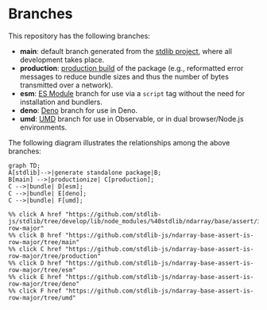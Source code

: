 <!--

@license Apache-2.0

Copyright (c) 2022 The Stdlib Authors.

Licensed under the Apache License, Version 2.0 (the "License");
you may not use this file except in compliance with the License.
You may obtain a copy of the License at

    http://www.apache.org/licenses/LICENSE-2.0

Unless required by applicable law or agreed to in writing, software
distributed under the License is distributed on an "AS IS" BASIS,
WITHOUT WARRANTIES OR CONDITIONS OF ANY KIND, either express or implied.
See the License for the specific language governing permissions and
limitations under the License.

-->

# Branches

This repository has the following branches:

-   **main**: default branch generated from the [stdlib project][stdlib-url], where all development takes place.
-   **production**: [production build][production-url] of the package (e.g., reformatted error messages to reduce bundle sizes and thus the number of bytes transmitted over a network).
-   **esm**: [ES Module][esm-url] branch for use via a `script` tag without the need for installation and bundlers.
-   **deno**: [Deno][deno-url] branch for use in Deno.
-   **umd**: [UMD][umd-url] branch for use in Observable, or in dual browser/Node.js environments.

The following diagram illustrates the relationships among the above branches:

```mermaid
graph TD;
A[stdlib]-->|generate standalone package|B;
B[main] -->|productionize| C[production];
C -->|bundle| D[esm];
C -->|bundle| E[deno];
C -->|bundle| F[umd];

%% click A href "https://github.com/stdlib-js/stdlib/tree/develop/lib/node_modules/%40stdlib/ndarray/base/assert/is-row-major"
%% click B href "https://github.com/stdlib-js/ndarray-base-assert-is-row-major/tree/main"
%% click C href "https://github.com/stdlib-js/ndarray-base-assert-is-row-major/tree/production"
%% click D href "https://github.com/stdlib-js/ndarray-base-assert-is-row-major/tree/esm"
%% click E href "https://github.com/stdlib-js/ndarray-base-assert-is-row-major/tree/deno"
%% click F href "https://github.com/stdlib-js/ndarray-base-assert-is-row-major/tree/umd"
```

[stdlib-url]: https://github.com/stdlib-js/stdlib/tree/develop/lib/node_modules/%40stdlib/ndarray/base/assert/is-row-major
[production-url]: https://github.com/stdlib-js/ndarray-base-assert-is-row-major/tree/production
[deno-url]: https://github.com/stdlib-js/ndarray-base-assert-is-row-major/tree/deno
[umd-url]: https://github.com/stdlib-js/ndarray-base-assert-is-row-major/tree/umd
[esm-url]: https://github.com/stdlib-js/ndarray-base-assert-is-row-major/tree/esm